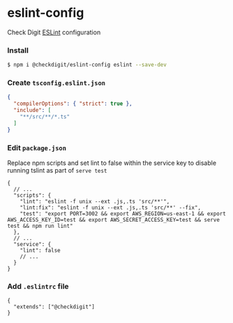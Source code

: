 # eslint-config

Check Digit [ESLint](https://eslint.org/) configuration

### Install

```bash
$ npm i @checkdigit/eslint-config eslint --save-dev
```

### Create `tsconfig.eslint.json`

```json
{
  "compilerOptions": { "strict": true },
  "include": [
    "**/src/**/*.ts"
  ]
}
```

### Edit `package.json`
Replace npm scripts and set lint to false within the service key to disable running tslint as part of `serve test`
```jsonc
{
  // ...
  "scripts": {
    "lint": "eslint -f unix --ext .js,.ts 'src/**'",
    "lint:fix": "eslint -f unix --ext .js,.ts 'src/**' --fix",
    "test": "export PORT=3002 && export AWS_REGION=us-east-1 && export AWS_ACCESS_KEY_ID=test && export AWS_SECRET_ACCESS_KEY=test && serve test && npm run lint"
  },
  // ...
  "service": {
    "lint": false
    // ...
  }
}
```

### Add `.eslintrc` file

```jsonc
{
  "extends": ["@checkdigit"]
}
```
